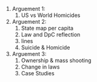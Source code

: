 <ol>
<li>Arguement 1:
<ol>
<li>US vs World Homicides
  </ol>
<li>Arguement 2:
  <ol>
<li>State map per capita
<li>Law and DpC reflection
<li>lines
<li>Suicide & Homicide
  </ol>
<li>Arguement 3:
  <ol>
<li>Ownership & mass shooting
<li>Change in laws
<li>Case Studies
  </ol>
</ol>
